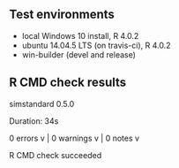## Test environments

-   local Windows 10 install, R 4.0.2
-   ubuntu 14.04.5 LTS (on travis-ci), R 4.0.2
-   win-builder (devel and release)

## R CMD check results

simstandard 0.5.0

Duration: 34s

0 errors v \| 0 warnings v \| 0 notes v

R CMD check succeeded
